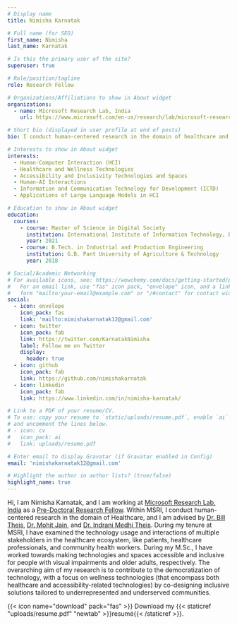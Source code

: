 ```yaml
---
# Display name
title: Nimisha Karnatak

# Full name (for SEO)
first_name: Nimisha
last_name: Karnatak

# Is this the primary user of the site?
superuser: true

# Role/position/tagline
role: Research Fellow

# Organizations/Affiliations to show in About widget
organizations:
  - name: Microsoft Research Lab, India
    url: https://www.microsoft.com/en-us/research/lab/microsoft-research-india/

# Short bio (displayed in user profile at end of posts)
bio: I conduct human-centered research in the domain of healthcare and accessibility.

# Interests to show in About widget
interests:
  - Human-Computer Interaction (HCI)
  - Healthcare and Wellness Technologies
  - Accessibility and Inclusivity Technologies and Spaces
  - Human-AI Interactions
  - Information and Communication Technology for Development (ICTD)
  - Applications of Large Language Models in HCI

# Education to show in About widget
education:
  courses:
    - course: Master of Science in Digital Society
      institution: International Institute of Information Technology, Bangalore
      year: 2021
    - course: B.Tech. in Industrial and Production Engineering
      institution: G.B. Pant University of Agriculture & Technology
      year: 2018

# Social/Academic Networking
# For available icons, see: https://wowchemy.com/docs/getting-started/page-builder/#icons
#   For an email link, use "fas" icon pack, "envelope" icon, and a link in the
#   form "mailto:your-email@example.com" or "/#contact" for contact widget.
social:
  - icon: envelope
    icon_pack: fas
    link: 'mailto:nimishakarnatak12@gmail.com'
  - icon: twitter
    icon_pack: fab
    link: https://twitter.com/KarnatakNimisha
    label: Follow me on Twitter
    display:
      header: true
  - icon: github
    icon_pack: fab
    link: https://github.com/nimishakarnatak
  - icon: linkedin
    icon_pack: fab
    link: https://www.linkedin.com/in/nimisha-karnatak/

# Link to a PDF of your resume/CV.
# To use: copy your resume to `static/uploads/resume.pdf`, enable `ai` icons in `params.yaml`,
# and uncomment the lines below.
# - icon: cv
#   icon_pack: ai
#   link: uploads/resume.pdf

# Enter email to display Gravatar (if Gravatar enabled in Config)
email: 'nimishakarnatak12@gmail.com'

# Highlight the author in author lists? (true/false)
highlight_name: true
---
```


Hi, I am Nimisha Karnatak, and I am working at [Microsoft Research Lab, India](https://www.microsoft.com/en-us/research/lab/microsoft-research-india/) as a [Pre-Doctoral Research Fellow](https://www.microsoft.com/en-us/research/academic-program/research-fellows-program-at-microsoft-research-india/). Within MSRI, I conduct human-centered research in the domain of Healthcare, and I am advised by [Dr. Bill Theis](https://billthies.net/), [Dr. Mohit Jain](https://www.microsoft.com/en-us/research/people/mohja/), and [Dr. Indrani Medhi Theis](https://www.microsoft.com/en-us/research/people/indranim/). During my tenure at MSRI, I have examined the technology usage and interactions of multiple stakeholders in the healthcare ecosystem, like patients, healthcare professionals, and community health workers. During my M.Sc., I have worked towards making technologies and spaces accessible and inclusive for people with visual impairments and older adults, respectively. The overarching aim of my research is to contribute to the democratization of technology, with a focus on wellness technologies (that encompass both healthcare and accessibility-related technologies) by co-designing inclusive solutions tailored to underrepresented and underserved communities. 

{{< icon name="download" pack="fas" >}} Download my {{< staticref "uploads/resume.pdf" "newtab" >}}resumé{{< /staticref >}}.
